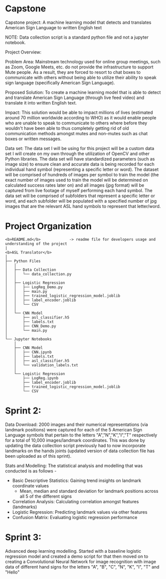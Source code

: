 # Capstone
Capstone project: A machine learning model that detects and translates American Sign Language to written English text

NOTE: Data collection script is a standard python file and not a jupyter notebook. 

Project Overview: 

Problem Area: Mainstream technology used for online group meetings, such as Zoom, Google Meets, etc. do not provide the infrastructure to support Mute people. As a result, they are forced to resort to chat boxes to communicate with others without being able to utilize their ability to speak sign language (specifically American Sign Language).

Proposed Solution: To create a machine learning model that is able to detect and translate American Sign Language (through live feed video) and translate it into written English text.

Impact: This solution would be able to impact millions of lives (estimated around 70 million worldwide according to WHO) as it would enable people who are unable to speak to communicate to others where before they wouldn't have been able to thus completely getting rid of old communication methods amongst mutes and non-mutes such as chat boxes or written messages.

Data set: The data set I will be using for this project will be a custom data set I will create on my own through the utilization of OpenCV and other Python libraries. The data set will have standardized parameters (such as image size) to ensure clean and accurate data is being recorded for each individual hand symbol (representing a specific letter or word). The dataset will be comprised of hundreds of images per symbol to train the model (the exact number of images used to train the model will be determined on calculated success rates later on) and all images (jpg format) will be captured from live footage of myself performing each hand symbol. The data set will be comprised of subfolders that represent a specific letter or word, and each subfolder will be populated with a specified number of jpg images that are the relevant ASL hand symbols to represent that letter/word.


# Project Organization
```
<b>README.md</b>             -> readme file for developers usage and understanding of the project
|
<b>ASL Translator</b>
│
├── Python Files
│   │
│   ├── Data Collection
│   │   └── data_collection.py
│   │
│   ├── Logistic Regression
│   │   ├── LogReg_Demo.py
│   │   ├── main.py
│   │   ├── trained_logistic_regression_model.joblib
│   │   ├── label_encoder.joblib
│   │   └── CSV
│   │
│   └── CNN Model
│       ├── asl_classifier.h5
│       ├── labels.txt
│       ├── CNN_Demo.py
│       └── main.py
│
└── Jupyter Notebooks
    │
    ├── CNN Model
    │   ├── CNN.ipynb
    │   ├── labels.txt
    │   ├── asl_classifier.h5
    │   └── validation_labels.txt
    │
    └── Logistic Regression
        ├── LogReg.ipynb
        ├── label_encoder.joblib
        ├── trained_logistic_regression_model.joblib
        └── CSV
```

    

# Sprint 2: 

Data Download: 2000 images and their numerical representations (via landmark positions) were captured for each of the 5 American Sign Language symbols that pertain to the letters "A","N","K","I","T" respectively for a total of 10,000 images/landmark coordinates. This was done by updating the data collection script previously had to now incorporate landmarks on the hands joints (updated version of data collection file has been uploaded as of this sprint).

Stats and Modelling: The statistical analysis and modelling that was conducted is as follows - 

- Basic Descriptive Statistics: Gaining trend insights on landmark coordinate values
  - Mean, median and standard deviation for landmark positions across all 5 of the different signs
- Correlation Analysis: Calculating correlation amongst features (landmarks)
- Logistic Regression: Predicting landmark values via other features
- Confusion Matrix: Evaluating logistic regression performance


# Sprint 3:
Advanced deep learning modelling. Started with a baseline logistic regression model and created a demo script for that then moved on to creating a Convolutional Neural Network for image recognition with image data of different hand signs for the letters "A", "B", "C", "N", "K", "I", "T" and "Hello"
